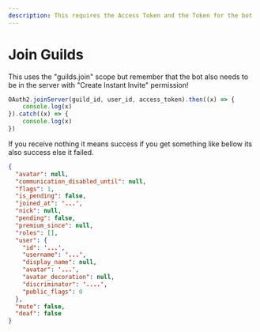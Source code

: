 ```yaml
---
description: This requires the Access Token and the Token for the bot
---
```


# Join Guilds

This uses the "guilds.join" scope but remember that the bot also needs to be in the server with "Create Instant Invite" permission!

```javascript
OAuth2.joinServer(guild_id, user_id, access_token).then((x) => {
    console.log(x)
}).catch((x) => {
    console.log(x)
})
```

If you receive nothing it means success if you get something like bellow its also success else it failed.

```json
{
  "avatar": null,
  "communication_disabled_until": null,
  "flags": 1,
  "is_pending": false,
  "joined_at": '...',
  "nick": null,
  "pending": false,
  "premium_since": null,
  "roles": [],
  "user": {
    "id": '...',
    "username": '...',
    "display_name": null,
    "avatar": '...',
    "avatar_decoration": null,
    "discriminator": '....',
    "public_flags": 0
  },
  "mute": false,
  "deaf": false
}
```
